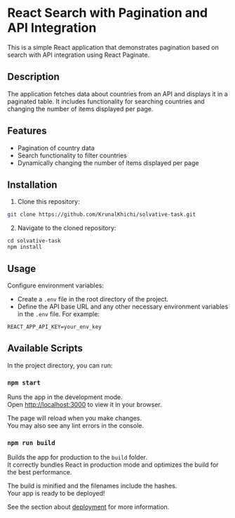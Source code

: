 # React Search with Pagination and API Integration

This is a simple React application that demonstrates pagination based on search with API integration using React Paginate.

## Description

The application fetches data about countries from an API and displays it in a paginated table. It includes functionality for searching countries and changing the number of items displayed per page.

## Features

- Pagination of country data
- Search functionality to filter countries
- Dynamically changing the number of items displayed per page

## Installation

1. Clone this repository:

```bash
git clone https://github.com/KrunalKhichi/solvative-task.git
```

2. Navigate to the cloned repository:

```
cd solvative-task
npm install
```

## Usage 

Configure environment variables:
- Create a `.env` file in the root directory of the project.
- Define the API base URL and any other necessary environment variables in the `.env` file. For example:

```
REACT_APP_API_KEY=your_env_key
```

## Available Scripts

In the project directory, you can run:

### `npm start`

Runs the app in the development mode.\
Open [http://localhost:3000](http://localhost:3000) to view it in your browser.

The page will reload when you make changes.\
You may also see any lint errors in the console.

### `npm run build`

Builds the app for production to the `build` folder.\
It correctly bundles React in production mode and optimizes the build for the best performance.

The build is minified and the filenames include the hashes.\
Your app is ready to be deployed!

See the section about [deployment](https://facebook.github.io/create-react-app/docs/deployment) for more information.
